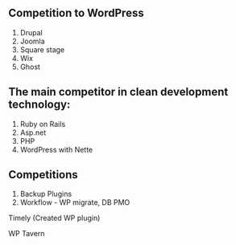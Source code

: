 ## Competition to WordPress

1. Drupal
2. Joomla
3. Square stage
4. Wix
5. Ghost

## The main competitor in clean development technology:

1. Ruby on Rails
2. Asp.net
3. PHP
4. WordPress with Nette

## Competitions
1. Backup Plugins
2. Workflow - WP migrate, DB PMO

Timely (Created WP plugin)

WP Tavern